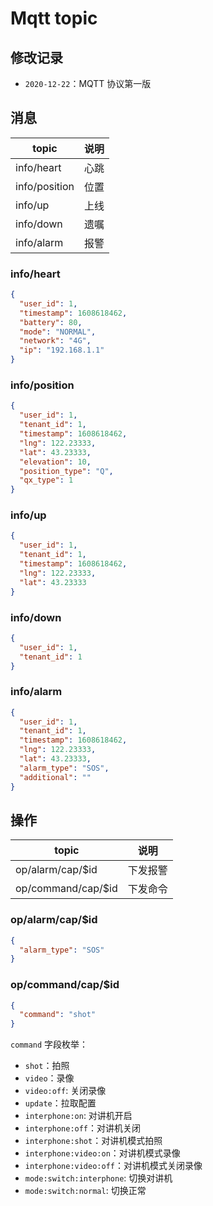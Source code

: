 # Mqtt topic

## 修改记录

- `2020-12-22`：MQTT 协议第一版

## 消息

| topic         | 说明 |
|---------------|----|
| info/heart    | 心跳 |
| info/position | 位置 |
| info/up       | 上线 |
| info/down     | 遗嘱 |
| info/alarm    | 报警 |

### info/heart

```json
{
  "user_id": 1,
  "timestamp": 1608618462,
  "battery": 80,
  "mode": "NORMAL",
  "network": "4G",
  "ip": "192.168.1.1"
}
```

### info/position

```json
{
  "user_id": 1,
  "tenant_id": 1,
  "timestamp": 1608618462,
  "lng": 122.23333,
  "lat": 43.23333,
  "elevation": 10,
  "position_type": "Q",
  "qx_type": 1
}
```

### info/up

```json
{
  "user_id": 1,
  "tenant_id": 1,
  "timestamp": 1608618462,
  "lng": 122.23333,
  "lat": 43.23333
}
```

### info/down

```json
{
  "user_id": 1,
  "tenant_id": 1
}
```

### info/alarm

```json
{
  "user_id": 1,
  "tenant_id": 1,
  "timestamp": 1608618462,
  "lng": 122.23333,
  "lat": 43.23333,
  "alarm_type": "SOS",
  "additional": ""
}
```

## 操作

| topic              | 说明   |
|--------------------|------|
| op/alarm/cap/$id   | 下发报警 |
| op/command/cap/$id | 下发命令 |

### op/alarm/cap/$id

```json
{
  "alarm_type": "SOS"
}
```

### op/command/cap/$id

```json
{
  "command": "shot"
}
```

`command` 字段枚举：

- `shot`：拍照
- `video`：录像
- `video:off`: 关闭录像
- `update`：拉取配置
- `interphone:on`: 对讲机开启
- `interphone:off`：对讲机关闭
- `interphone:shot`：对讲机模式拍照
- `interphone:video:on`：对讲机模式录像
- `interphone:video:off`：对讲机模式关闭录像
- `mode:switch:interphone`: 切换对讲机
- `mode:switch:normal`: 切换正常
